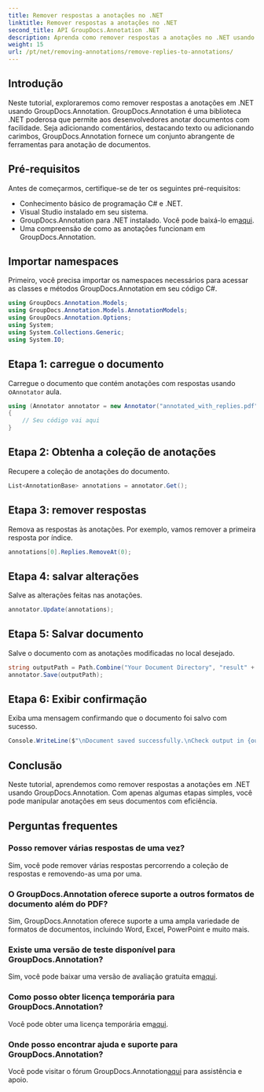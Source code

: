 ```yaml
---
title: Remover respostas a anotações no .NET
linktitle: Remover respostas a anotações no .NET
second_title: API GroupDocs.Annotation .NET
description: Aprenda como remover respostas a anotações no .NET usando GroupDocs.Annotation. Guia passo a passo com exemplos de código.
weight: 15
url: /pt/net/removing-annotations/remove-replies-to-annotations/
---
```

## Introdução
Neste tutorial, exploraremos como remover respostas a anotações em .NET usando GroupDocs.Annotation. GroupDocs.Annotation é uma biblioteca .NET poderosa que permite aos desenvolvedores anotar documentos com facilidade. Seja adicionando comentários, destacando texto ou adicionando carimbos, GroupDocs.Annotation fornece um conjunto abrangente de ferramentas para anotação de documentos.
## Pré-requisitos
Antes de começarmos, certifique-se de ter os seguintes pré-requisitos:
- Conhecimento básico de programação C# e .NET.
- Visual Studio instalado em seu sistema.
-  GroupDocs.Annotation para .NET instalado. Você pode baixá-lo em[aqui](https://releases.groupdocs.com/annotation/net/).
- Uma compreensão de como as anotações funcionam em GroupDocs.Annotation.

## Importar namespaces
Primeiro, você precisa importar os namespaces necessários para acessar as classes e métodos GroupDocs.Annotation em seu código C#.
```csharp
using GroupDocs.Annotation.Models;
using GroupDocs.Annotation.Models.AnnotationModels;
using GroupDocs.Annotation.Options;
using System;
using System.Collections.Generic;
using System.IO;
```
## Etapa 1: carregue o documento
 Carregue o documento que contém anotações com respostas usando o`Annotator` aula.
```csharp
using (Annotator annotator = new Annotator("annotated_with_replies.pdf"))
{
    // Seu código vai aqui
}
```
## Etapa 2: Obtenha a coleção de anotações
Recupere a coleção de anotações do documento.
```csharp
List<AnnotationBase> annotations = annotator.Get();
```
## Etapa 3: remover respostas
Remova as respostas às anotações. Por exemplo, vamos remover a primeira resposta por índice.
```csharp
annotations[0].Replies.RemoveAt(0);
```
## Etapa 4: salvar alterações
Salve as alterações feitas nas anotações.
```csharp
annotator.Update(annotations);
```
## Etapa 5: Salvar documento
Salve o documento com as anotações modificadas no local desejado.
```csharp
string outputPath = Path.Combine("Your Document Directory", "result" + Path.GetExtension("input.pdf"));
annotator.Save(outputPath);
```
## Etapa 6: Exibir confirmação
Exiba uma mensagem confirmando que o documento foi salvo com sucesso.
```csharp
Console.WriteLine($"\nDocument saved successfully.\nCheck output in {outputPath}.");
```

## Conclusão
Neste tutorial, aprendemos como remover respostas a anotações em .NET usando GroupDocs.Annotation. Com apenas algumas etapas simples, você pode manipular anotações em seus documentos com eficiência.
## Perguntas frequentes
### Posso remover várias respostas de uma vez?
Sim, você pode remover várias respostas percorrendo a coleção de respostas e removendo-as uma por uma.
### O GroupDocs.Annotation oferece suporte a outros formatos de documento além do PDF?
Sim, GroupDocs.Annotation oferece suporte a uma ampla variedade de formatos de documentos, incluindo Word, Excel, PowerPoint e muito mais.
### Existe uma versão de teste disponível para GroupDocs.Annotation?
 Sim, você pode baixar uma versão de avaliação gratuita em[aqui](https://releases.groupdocs.com/).
### Como posso obter licença temporária para GroupDocs.Annotation?
 Você pode obter uma licença temporária em[aqui](https://purchase.groupdocs.com/temporary-license/).
### Onde posso encontrar ajuda e suporte para GroupDocs.Annotation?
 Você pode visitar o fórum GroupDocs.Annotation[aqui](https://forum.groupdocs.com/c/annotation/10) para assistência e apoio.